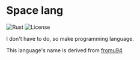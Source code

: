 # Space lang
![Rust](https://img.shields.io/badge/language-rust-1976d2?style=for-the-badge&logo=rust)
![License](https://img.shields.io/badge/license-misilelab-green?style=for-the-badge)

I don't have to do, so make programming language.

This language's name is derived from [fromu94](https://www.twitch.tv/fromu94)

